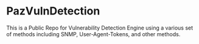 # PazVulnDetection
This is a Public Repo for Vulnerability Detection Engine using a various set of methods including SNMP, User-Agent-Tokens, and other methods.
